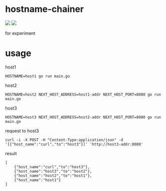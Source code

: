 # hostname-chainer

![](https://github.com/masanetes/hostname-chainer/workflows/Go/badge.svg)
![](https://github.com/masanetes/hostname-chainer/workflows/Docker/badge.svg)

for experiment

# usage

host1

```aidl
HOSTNAME=host1 go run main.go
```

host2

```aidl
HOSTNAME=host2 NEXT_HOST_ADDRESS=host1-addr NEXT_HOST_PORT=8080 go run main.go
```

host3

```aidl
HOSTNAME=host3 NEXT_HOST_ADDRESS=host2-addr NEXT_HOST_PORT=8080 go run main.go
```

request to host3

```aidl
curl -i -X POST -H "Content-Type:application/json" -d '[{"host_name":"curl","to":"host3"}]' 'http://host3-addr:8080'
```

result

```aidl
[
    {"host_name":"curl","to":"host3"},
    {"host_name":"host3","to":"host2"},
    {"host_name":"host2","to":"host1"},
    {"host_name":"host1"}
]
```
